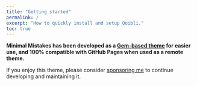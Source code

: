 ```yaml
---
title: "Getting started"
permalink: /
excerpt: "How to quickly install and setup Quibli."
toc: true
---
```


**Minimal Mistakes has been developed as a [Gem-based theme](http://jekyllrb.com/docs/themes/) for easier use, and 100% compatible with GitHub Pages when used as a remote theme.**

If you enjoy this theme, please consider [sponsoring me](https://github.com/sponsors/mmistakes) to continue developing and maintaining it.
